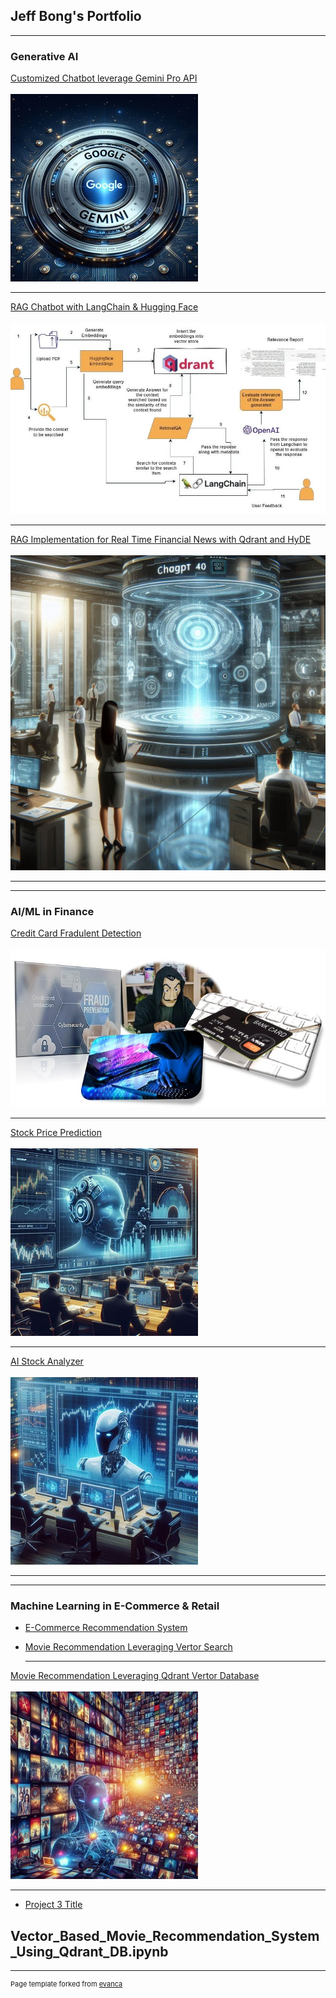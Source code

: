## Jeff Bong's Portfolio

---

### Generative AI

[Customized Chatbot leverage Gemini Pro API](https://github.com/bongjoonsiong/Generative-AI/blob/main/GeminiChatBot.md)
<br>
<br>
<img src="images/GoogleGeminiPro.jpg?raw=true"/>

---
[RAG Chatbot with LangChain & Hugging Face](https://github.com/bongjoonsiong/Generative-AI/blob/main/RAG_with_Langchain_and_HuggingFace.ipynb)
<br>
<br>
<img src="images/RAG_with_LangChain_and_Hugging_Face.jpg?raw=true"/>

---
[RAG Implementation for Real Time Financial News with Qdrant and HyDE](https://github.com/bongjoonsiong/Generative-AI/blob/main/Real_Time_Financial_News_RAG_Chatbot_with_Gemini_and_Qdrant.ipynb)
<br>
<br>
<img src="images/ChatGPT4o.jpeg?raw=true"/>

---
---

### AI/ML in Finance

[Credit Card Fradulent Detection](https://github.com/bongjoonsiong/Generative-AI-and-M-in-Finance/JoonSiong_Bong_VI_CapStoneProject.ipynb)
<br>
<br>
<img src="images/ccfraud2022.jpg?raw=true"/>

---

[Stock Price Prediction](http://example.com/)
<br>
<br>
<img src="images/StockPricePrediction01.jpg?raw=true"/>

---
[AI Stock Analyzer](/sample_page)
<br>
<br>
<img src="images/StockAnalyzer01.jpg?raw=true"/>

---
---
### Machine Learning in E-Commerce & Retail 

- [E-Commerce Recommendation System](http://example.com/)
- [Movie Recommendation Leveraging Vertor Search](http://example.com/)

  ---
[Movie Recommendation Leveraging Qdrant Vertor Database](https://github.com/bongjoonsiong/Machine-Learning-Models/blob/main/Vector_Based_Movie_Recommendation_System_Using_Qdrant_DB.ipynb)
<br>
<br>
<img src="images/MovieRecommendation03.jpg?raw=true"/>

---


- [Project 3 Title](http://example.com/)

Vector_Based_Movie_Recommendation_System_Using_Qdrant_DB.ipynb
---




---
<p style="font-size:11px">Page template forked from <a href="https://github.com/evanca/quick-portfolio">evanca</a></p>
<!-- Remove above link if you don't want to attibute -->
